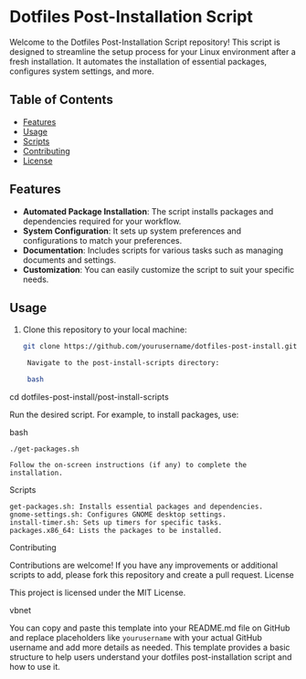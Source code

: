 # Dotfiles Post-Installation Script

Welcome to the Dotfiles Post-Installation Script repository! This script is designed to streamline the setup process for your Linux environment after a fresh installation. It automates the installation of essential packages, configures system settings, and more.

## Table of Contents

- [Features](#features)
- [Usage](#usage)
- [Scripts](#scripts)
- [Contributing](#contributing)
- [License](#license)

## Features

- **Automated Package Installation**: The script installs packages and dependencies required for your workflow.
- **System Configuration**: It sets up system preferences and configurations to match your preferences.
- **Documentation**: Includes scripts for various tasks such as managing documents and settings.
- **Customization**: You can easily customize the script to suit your specific needs.

## Usage

1. Clone this repository to your local machine:

   ```bash
   git clone https://github.com/yourusername/dotfiles-post-install.git

    Navigate to the post-install-scripts directory:

    bash

cd dotfiles-post-install/post-install-scripts

Run the desired script. For example, to install packages, use:

bash

    ./get-packages.sh

    Follow the on-screen instructions (if any) to complete the installation.

Scripts

    get-packages.sh: Installs essential packages and dependencies.
    gnome-settings.sh: Configures GNOME desktop settings.
    install-timer.sh: Sets up timers for specific tasks.
    packages.x86_64: Lists the packages to be installed.

Contributing

Contributions are welcome! If you have any improvements or additional scripts to add, please fork this repository and create a pull request.
License

This project is licensed under the MIT License.

vbnet


You can copy and paste this template into your README.md file on GitHub and replace placeholders like `yourusername` with your actual GitHub username and add more details as needed. This template provides a basic structure to help users understand your dotfiles post-installation script and how to use it.

